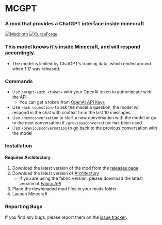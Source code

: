 MCGPT
================
### A mod that provides a ChatGPT interface inside minecraft

[![Modrinth](https://img.shields.io/modrinth/dt/mcchatgpt?color=00AF5C&label=downloads&logo=modrinth)](https://modrinth.com/mod/mcchatgpt)
[![CurseForge](https://cf.way2muchnoise.eu/full_835315_downloads.svg)](https://curseforge.com/minecraft/mc-mods/mcchatgpt)

### This model knows it's inside Minecraft, and will respond accordingly.
- The model is limited by ChatGPT's training data, which ended around when 1.17 was released.

### Commands
- Use `/mcgpt-auth <token>` with your OpenAI token to authenticate with the API
  - You can get a token from [OpenAI API Keys](https://platform.openai.com/account/api-keys)
- Use `/ask <question>` to ask the model a question, the model will respond in the chat with context from the last 10 messages.
- Use `/nextconversation` to start a new conversation with the model or go to the next conversation if `/previousconversation` has been used
- Use `/previousconversation` to go back to the previous conversation with the model

### Installation
#### Requires Architectury
1. Download the latest version of the mod from the [releases page](https://www.curseforge.com/minecraft/mc-mods/mc-chat-gpt/files)
2. Download the latest version of [Architectury](https://www.curseforge.com/minecraft/mc-mods/architectury)
   - If you are using the fabric version, please download the latest version of [Fabric API](https://www.curseforge.com/minecraft/mc-mods/fabric-api)
3. Place the downloaded mod files in your mods folder
4. Launch Minecraft

### Reporting Bugs
If you find any bugs, please report them on the [issue tracker](https://github.com/Benjamin-Norton/MCGPT/issues).